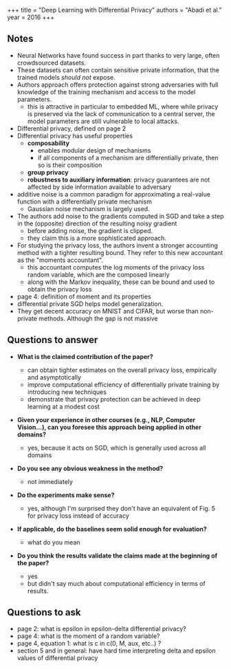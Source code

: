 +++
title = "Deep Learning with Differential Privacy"
authors = "Abadi et al."
year = 2016
+++

## Notes

- Neural Networks have found success in part thanks to very large, often
  crowdsourced datasets.
- These datasets can often contain sensitive private information, that the
  trained models _should not_ expose.
- Authors approach offers protection against strong adversaries with full
  knowledge of the training mechanism and access to the model parameters.
  - this is attractive in particular to embedded ML, where while privacy is
    preserved via the lack of communication to a central server, the model
    parameters are still vulnerable to local attacks.
- Differential privacy, defined on page 2
- Differential privacy has useful properties
  - **composability**
    - enables modular design of mechanisms
    - if all components of a mechanism are differentially private, then so is
      their composition
  - **group privacy**
  - **robustness to auxiliary information**: privacy guarantees are not affected
    by side information available to adversary
- additive noise is a common paradigm for approximating a real-value function
  with a differentially private mechanism
  - Gaussian noise mechanism is largely used.
- The authors add noise to the gradients computed in SGD and take a step in the
  (opposite) direction of the resulting noisy gradient
  - before adding noise, the gradient is clipped.
  - they claim this is a more sophisticated approach.
- For studying the privacy loss, the authors invent a stronger accounting method
  with a tighter resulting bound. They refer to this new accountant as the
  "moments accountant".
  - this accountant computes the log moments of the privacy loss random
    variable, which are the composed linearly
  - along with the Markov inequality, these can be bound and used to obtain the
    privacy loss
- page 4: definition of moment and its properties
- differential private SGD helps model generalization.
- They get decent accuracy on MNIST and CIFAR, but worse than non-private
  methods. Although the gap is not massive

## Questions to answer

- **What is the claimed contribution of the paper?**

  - can obtain tighter estimates on the overall privacy loss, empirically and
    asymptotically
  - improve computational efficiency of differentially private training by
    introducing new techniques
  - demonstrate that privacy protection can be achieved in deep learning at a
    modest cost

- **Given your experience in other courses (e.g., NLP, Computer Vision...), can
  you foresee this approach being applied in other domains?**

  - yes, because it acts on SGD, which is generally used across all domains

- **Do you see any obvious weakness in the method?**

  - not immediately

- **Do the experiments make sense?**

  - yes, although I'm surprised they don't have an equivalent of Fig. 5 for
    privacy loss instead of accuracy

- **If applicable, do the baselines seem solid enough for evaluation?**

  - what do you mean

- **Do you think the results validate the claims made at the beginning of the
  paper?**
  - yes
  - but didn't say much about computational efficiency in terms of results.

## Questions to ask

- page 2: what is epsilon in epsilon-delta differential privacy?
- page 4: what is the moment of a random variable?
- page 4, equation 1: what is c in c(0, M, aux, etc..) ?
- section 5 and in general: have hard time interpreting delta and epsilon values
  of differential privacy
